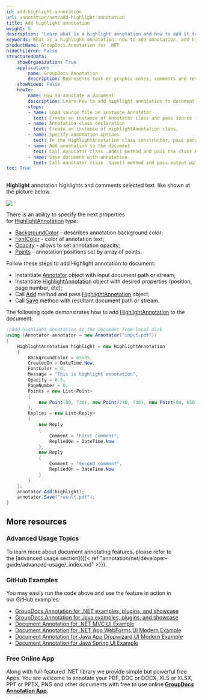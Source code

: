 ```yaml
---
id: add-highlight-annotation
url: annotation/net/add-highlight-annotation
title: Add highlight annotation
weight: 5
description: "Learn what is a highlight annotation and how to add it to a document programmatically using GroupDocs.Annotation for .NET."
keywords: What is a highlight annotation, how to add annotation, add highlight annotation
productName: GroupDocs.Annotation for .NET
hideChildren: False
structuredData:
    showOrganization: True
    application:    
        name: GroupDocs Annotation
        description: Represents text or graphic notes, comments and remarks attached to a specific part of the content of the document using C#
    showVideo: False
    howTo:
        name: How to annotate a document
        description: Learn how to add highlight annotation to document step by step
        steps:
        - name: Load source file an instance Annotator
          text: Create an instance of Annotator class and pass source file path as a constructor parameter. You may specify absolute or relative file path as per your requirements. 
        - name: Annotation class declaration
          text: Create an instance of HighlightAnnotation class.
        - name: Specify annotation options 
          text: In the HighlightAnnotation class constructor, pass parameters.
        - name: Add annotation to the document
          text: Call Annotator class .Add() method and pass the class name HighlightAnnotation.
        - name: Save document with annotation
          text: Call Annotator class .Save() method and pass output path file.
toc: True
---
```

**Highlight** annotation highlights and comments selected text  like shown at the picture below. 

![](/annotation/net/images/add-highlight-annotation.png)

There is an ability to specify the next properties for [HighlightAnnotation](https://apireference.groupdocs.com/net/annotation/groupdocs.annotation.models.annotationmodels/highlightannotation) type:

*   [BackgroundColor](https://apireference.groupdocs.com/annotation/net/groupdocs.annotation.models.annotationmodels/areaannotation/properties/backgroundcolor) - describes annotation background color;
*   [FontColor](https://apireference.groupdocs.com/annotation/net/groupdocs.annotation.models.annotationmodels/linkannotation/properties/fontcolor) - color of annotation text;
*   [Opacity](https://apireference.groupdocs.com/annotation/net/groupdocs.annotation.models.annotationmodels/areaannotation/properties/opacity) - allows to set annotation opacity;
*   [Points](https://apireference.groupdocs.com/annotation/net/groupdocs.annotation.models.annotationmodels/linkannotation/properties/points) - annotation positions set by array of points.

Follow these steps to add Highlight annotation to document:

*   Instantiate [Annotator](https://apireference.groupdocs.com/net/annotation/groupdocs.annotation/annotator) object with input document path or stream;
*   Instantiate [HighlightAnnotation](https://apireference.groupdocs.com/net/annotation/groupdocs.annotation.models.annotationmodels/highlightannotation) object with desired properties (position, page number, etc);
*   Call [Add](https://apireference.groupdocs.com/net/annotation/groupdocs.annotation/annotator/methods/add) method and pass [HighlightAnnotation](https://apireference.groupdocs.com/net/annotation/groupdocs.annotation.models.annotationmodels/highlightannotation) object;
*   Call [Save](https://apireference.groupdocs.com/net/annotation/groupdocs.annotation/annotator/methods/save/index) method with resultant document path or stream.  
      
    

The following code demonstrates how to add [HighlightAnnotation](https://apireference.groupdocs.com/net/annotation/groupdocs.annotation.models.annotationmodels/highlightannotation) to the document:

```csharp
//Add highlight annotation to the document from local disk
using (Annotator annotator = new Annotator("input.pdf"))
{
	HighlightAnnotation highlight = new HighlightAnnotation
    {
    	BackgroundColor = 65535,
        CreatedOn = DateTime.Now,
        FontColor = 0,
        Message = "This is highlight annotation",
        Opacity = 0.5,
        PageNumber = 0,
        Points = new List<Point>
        {
        	new Point(80, 730), new Point(240, 730), new Point(80, 650), new Point(240, 650)
        },
        Replies = new List<Reply>
        {
        	new Reply
            {
            	Comment = "First comment",
                RepliedOn = DateTime.Now
            },
            new Reply
            {
            	Comment = "Second comment",
                RepliedOn = DateTime.Now
            }
        }
    };
    annotator.Add(highlight);
    annotator.Save("result.pdf");
} 

```

## More resources
### Advanced Usage Topics
To learn more about document annotating features, please refer to the [advanced usage section]({{< ref "annotation/net/developer-guide/advanced-usage/_index.md" >}}).

### GitHub Examples
You may easily run the code above and see the feature in action in our GitHub examples:

*   [GroupDocs.Annotation for .NET examples, plugins, and showcase](https://github.com/groupdocs-annotation/GroupDocs.Annotation-for-.NET)
*   [GroupDocs.Annotation for Java examples, plugins, and showcase](https://github.com/groupdocs-annotation/GroupDocs.Annotation-for-Java)
*   [Document Annotation for .NET MVC UI Example](https://github.com/groupdocs-annotation/GroupDocs.Annotation-for-.NET-MVC)
*   [Document Annotation for .NET App WebForms UI Modern Example](https://github.com/groupdocs-annotation/GroupDocs.Annotation-for-.NET-WebForms)
*   [Document Annotation for Java App Dropwizard UI Modern Example](https://github.com/groupdocs-annotation/GroupDocs.Annotation-for-Java-Dropwizard)
*   [Document Annotation for Java Spring UI Example](https://github.com/groupdocs-annotation/GroupDocs.Annotation-for-Java-Spring)
    

### Free Online App
Along with full-featured .NET library we provide simple but powerful free Apps.
You are welcome to annotate your PDF, DOC or DOCX, XLS or XLSX, PPT or PPTX, PNG and other documents with free to use online **[GroupDocs Annotation App](https://products.groupdocs.app/annotation)**.